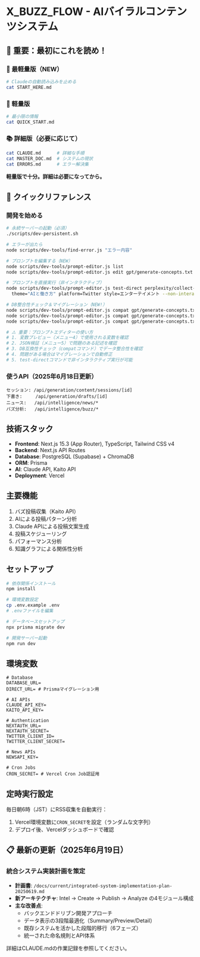 # X_BUZZ_FLOW - AIバイラルコンテンツシステム

## 🚨 重要：最初にこれを読め！

### 🛑 最軽量版（NEW）
```bash
# Claudeの自動読み込みを止める
cat START_HERE.md
```

### 🚀 軽量版
```bash
# 最小限の情報
cat QUICK_START.md
```

### 📚 詳細版（必要に応じて）
```bash
cat CLAUDE.md      # 詳細な手順
cat MASTER_DOC.md  # システムの現状
cat ERRORS.md      # エラー解決集
```

**軽量版で十分。詳細は必要になってから。**

## 🎯 クイックリファレンス

### 開発を始める
```bash
# 永続サーバーの起動（必須）
./scripts/dev-persistent.sh

# エラーが出たら
node scripts/dev-tools/find-error.js "エラー内容"

# プロンプトを編集する（NEW）
node scripts/dev-tools/prompt-editor.js list
node scripts/dev-tools/prompt-editor.js edit gpt/generate-concepts.txt

# プロンプトを直接実行（非インタラクティブ）
node scripts/dev-tools/prompt-editor.js test-direct perplexity/collect-topics.txt \
  theme="AIと働き方" platform=Twitter style=エンターテイメント --non-interactive

# DB整合性チェック＆マイグレーション（NEW!）
node scripts/dev-tools/prompt-editor.js compat gpt/generate-concepts.txt
node scripts/dev-tools/prompt-editor.js compat gpt/generate-concepts.txt --non-interactive --auto-migrate
node scripts/dev-tools/prompt-editor.js compat gpt/generate-concepts.txt --non-interactive --cleanup

# ⚠️ 重要：プロンプトエディターの使い方
# 1. 変数プレビュー（メニュー4）で使用される変数を確認
# 2. JSON検証（メニュー5）で問題のある記述を確認
# 3. DB互換性チェック（compatコマンド）でデータ整合性を確認
# 4. 問題がある場合はマイグレーションで自動修正
# 5. test-directコマンドで非インタラクティブ実行が可能
```

### 使うAPI（2025年6月18日更新）
```
セッション: /api/generation/content/sessions/[id]
下書き:     /api/generation/drafts/[id]
ニュース:   /api/intelligence/news/*
バズ分析:   /api/intelligence/buzz/*
```

## 技術スタック

- **Frontend**: Next.js 15.3 (App Router), TypeScript, Tailwind CSS v4
- **Backend**: Next.js API Routes
- **Database**: PostgreSQL (Supabase) + ChromaDB
- **ORM**: Prisma
- **AI**: Claude API, Kaito API
- **Deployment**: Vercel

## 主要機能

1. バズ投稿収集（Kaito API）
2. AIによる投稿パターン分析
3. Claude APIによる投稿文案生成
4. 投稿スケジューリング
5. パフォーマンス分析
6. 知識グラフによる関係性分析

## セットアップ

```bash
# 依存関係インストール
npm install

# 環境変数設定
cp .env.example .env
# .envファイルを編集

# データベースセットアップ
npx prisma migrate dev

# 開発サーバー起動
npm run dev
```

## 環境変数

```
# Database
DATABASE_URL=
DIRECT_URL= # Prismaマイグレーション用

# AI APIs
CLAUDE_API_KEY=
KAITO_API_KEY=

# Authentication
NEXTAUTH_URL=
NEXTAUTH_SECRET=
TWITTER_CLIENT_ID=
TWITTER_CLIENT_SECRET=

# News APIs
NEWSAPI_KEY=

# Cron Jobs
CRON_SECRET= # Vercel Cron Job認証用
```

## 定時実行設定

毎日朝6時（JST）にRSS収集を自動実行：

1. Vercel環境変数に`CRON_SECRET`を設定（ランダムな文字列）
2. デプロイ後、Vercelダッシュボードで確認

## 📋 最新の更新（2025年6月19日）

### 統合システム実装計画を策定
- **計画書**: `/docs/current/integrated-system-implementation-plan-20250619.md`
- **新アーキテクチャ**: Intel → Create → Publish → Analyze の4モジュール構成
- **主な改善点**:
  - バックエンドドリブン開発アプローチ
  - データ表示の3段階最適化（Summary/Preview/Detail）
  - 既存システムを活かした段階的移行（6フェーズ）
  - 統一された命名規則とAPI体系

詳細はCLAUDE.mdの作業記録を参照してください。
